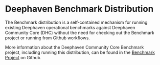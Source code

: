 # Deephaven Benchmark Distribution

The Benchmark distribution is a self-contained mechanism for running existing Deephaven operational benchmarks against Deephaven Community Core (DHC) without the need for checking out the Benchmark project or running from Github workflows.

More information about the Deephaven Community Core Benchmark project, including running this distribution, can be found in the [Benchmark Project](https://github.com/deephaven/benchmark) on Github.


